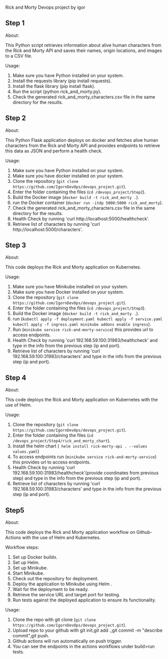 Rick and Morty Devops project by igor

Step 1
------

About:

This Python script retrieves information about alive human characters from the Rick and Morty API and saves their names, origin locations, and images to a CSV file.

Usage:

1. Make sure you have Python installed on your system.
2. Install the requests library (pip install requests).
3. Install the flask library (pip install flask).
4. Run the script (python rick_and_morty.py).
5. Check the generated rick_and_morty_characters.csv file in the same directory for the results.

Step 2
------

About:

This Python Flask application deploys on docker and fetches alive human characters from the Rick and Morty API and provides endpoints to retrieve this data as JSON and perform a health check.

Usage:

1. Make sure you have Python installed on your system.
2. Make sure you have docker installed on your system.
3. Clone the repository (`git clone https://github.com/IgornDevOps/devops_project.git`).
4. Enter the folder containing the files (`cd /devops_project/Step2`).
5. Build the Docker image (`docker build -t rick_and_morty .`).
6. run the Docker container (`docker run -itdp 5000:5000 rick_and_morty`).
7. Check the generated rick_and_morty_characters.csv file in the same directory for the results.
8. Health Check by running 'curl http://localhost:5000/healthcheck'.
9. Retrieve list of characters by running 'curl http://localhost:5000/characters'.

Step 3
------

About:

This code deploys the Rick and Morty application on Kubernetes.

Usage:

1. Make sure you have Minikube installed on your system.
2. Make sure you have Docker installed on your system.
3. Clone the repository (`git clone https://github.com/IgornDevOps/devops_project.git`).
4. Enter the folder containing the files (`cd /devops_project/Step3`).
5. Build the Docker image (`docker build -t rick_and_morty .`).
6. run (`kubectl apply -f deployment.yaml
         kubectl apply -f service.yaml
         kubectl apply -f ingress.yaml
         minikube addons enable ingress`).
7. Run (`minikube service rick-and-morty-service`) this provides url to access endpoints.
8. Health Check by running 'curl 192.168.59.100:31983/healthcheck' and type in the info from the previous step (ip and port).
7. Retrieve list of characters by running 'curl 192.168.59.100:31983/characters' and type in the info from the previous step (ip and port).


Step 4
------

About: 

This code deploys the Rick and Morty application on Kubernetes with the use of Helm.

Usage:

1. Clone the repository (`git clone https://github.com/IgornDevOps/devops_project.git`).
2. Enter the folder containing the files (`cd /devops_project/Step4/rick_and_morty_chart`).
3. Install the helm chart (` helm install rick-morty-api . --values values.yaml`)
4. To access endpoints run (`minikube service rick-and-morty-service`) this provides url to access endpoints.
5. Health Check by running 'curl 192.168.59.100:31983/healthcheck'(provide coordinates from previous step) and type in the info from the previous step (ip and port).
6. Retrieve list of characters by running 'curl 192.168.59.100:31983/characters' and type in the info from the previous step (ip and port).


Step5
------

About:

This code deploys the Rick and Morty application workflow on Github-Actions with the use of Helm and Kubernetes.

Workflow steps:
1. Set up Docker buildx.
2. Set up Helm.
3. Set up Minikube.
4. Start Minikube.
5. Check out the repository for deployment.
6. Deploy the application to Minikube using Helm .
7. Wait for the deployment to be ready.
8. Retrieve the service URL and target port for testing.
9. Run tests against the deployed application to ensure its functionality.

Usage:

1. Clone the repo with git clone (`git clone https://github.com/IgornDevOps/devops_project.git`).
2. Upload repo to your github with git init,git add .,git commit -m "describe commit",git push.
3. Github actions will run automatically on push trigger.
4. You can see the endpoints in the actions workflows under build>run tests.